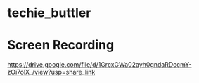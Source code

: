# techie_buttler

# Screen Recording

https://drive.google.com/file/d/1GrcxGWa02ayh0gndaRDccmY-zOi7olX_/view?usp=share_link
